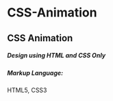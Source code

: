 # CSS-Animation
## CSS Animation
##### Design using HTML and CSS Only
##### Markup Language:

HTML5,
CSS3
